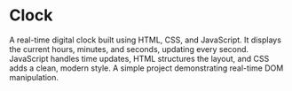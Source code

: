 # Clock
A real-time digital clock built using HTML, CSS, and JavaScript. It displays the current hours, minutes, and seconds, updating every second. JavaScript handles time updates, HTML structures the layout, and CSS adds a clean, modern style. A simple project demonstrating real-time DOM manipulation.
